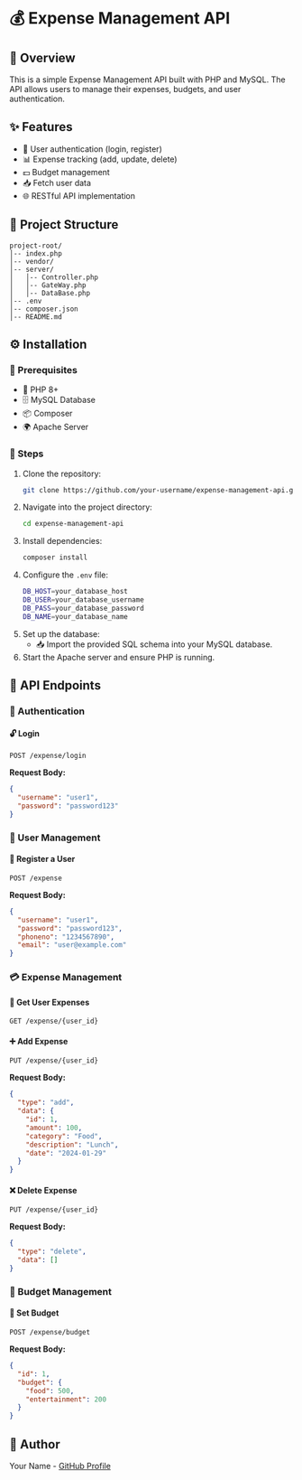# 💰 Expense Management API

## 📌 Overview
This is a simple Expense Management API built with PHP and MySQL. The API allows users to manage their expenses, budgets, and user authentication.

## ✨ Features
- 🔐 User authentication (login, register)
- 📊 Expense tracking (add, update, delete)
- 💵 Budget management
- 📥 Fetch user data
- 🌐 RESTful API implementation

## 📂 Project Structure
```
project-root/
│-- index.php
│-- vendor/
│-- server/
│   │-- Controller.php
│   │-- GateWay.php
│   │-- DataBase.php
│-- .env
│-- composer.json
│-- README.md
```

## ⚙️ Installation

### 🔧 Prerequisites
- 🐘 PHP 8+
- 🗄️ MySQL Database
- 📦 Composer
- 🌍 Apache Server

### 🚀 Steps
1. Clone the repository:
   ```sh
   git clone https://github.com/your-username/expense-management-api.git
   ```
2. Navigate into the project directory:
   ```sh
   cd expense-management-api
   ```
3. Install dependencies:
   ```sh
   composer install
   ```
4. Configure the `.env` file:
   ```sh
   DB_HOST=your_database_host
   DB_USER=your_database_username
   DB_PASS=your_database_password
   DB_NAME=your_database_name
   ```
5. Set up the database:
   - 📥 Import the provided SQL schema into your MySQL database.
6. Start the Apache server and ensure PHP is running.

## 🔗 API Endpoints
### 🔑 Authentication
#### 🔓 Login
```http
POST /expense/login
```
**Request Body:**
```json
{
  "username": "user1",
  "password": "password123"
}
```

### 👥 User Management
#### 📝 Register a User
```http
POST /expense
```
**Request Body:**
```json
{
  "username": "user1",
  "password": "password123",
  "phoneno": "1234567890",
  "email": "user@example.com"
}
```

### 💳 Expense Management
#### 📃 Get User Expenses
```http
GET /expense/{user_id}
```
#### ➕ Add Expense
```http
PUT /expense/{user_id}
```
**Request Body:**
```json
{
  "type": "add",
  "data": {
    "id": 1,
    "amount": 100,
    "category": "Food",
    "description": "Lunch",
    "date": "2024-01-29"
  }
}
```

#### ❌ Delete Expense
```http
PUT /expense/{user_id}
```
**Request Body:**
```json
{
  "type": "delete",
  "data": []
}
```

### 🏦 Budget Management
#### 💸 Set Budget
```http
POST /expense/budget
```
**Request Body:**
```json
{
  "id": 1,
  "budget": {
    "food": 500,
    "entertainment": 200
  }
}
```

## 👤 Author
Your Name - [GitHub Profile](https://github.com/ganthantm65/)

